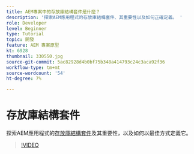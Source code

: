 ```yaml
---
title: AEM專案中的存放庫結構套件是什麼？
description: '探索AEM應用程式的存放庫結構套件、其重要性以及如何正確定義。 '
role: Developer
level: Beginner
type: Tutorial
topic: 開發
feature: AEM 專案原型
kt: 6928
thumbnail: 330550.jpg
source-git-commit: 5ac82928d4b0bf75b348a414793c24c3aca92f36
workflow-type: tm+mt
source-wordcount: '54'
ht-degree: 7%

---
```



# 存放庫結構套件

探索AEM應用程式的[存放庫結構套件](https://experienceleague.adobe.com/docs/experience-manager-cloud-service/implementing/developing/repository-structure-package.html)及其重要性，以及如何以最佳方式定義它。

>[!VIDEO](https://video.tv.adobe.com/v/330550/?quality=12&learn=on)